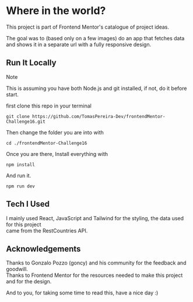 # Where in the world?

This project is part of Frontend Mentor's catalogue of project ideas.  

The goal was to (based only on a few images) do an app that fetches data and shows it in a separate url with a fully responsive design.

## Run It Locally
>[!NOTE]
This is assuming you have both Node.js and git installed, if not, do it before start.
  
first clone this repo in your terminal

```
git clone https://github.com/TomasPereira-Dev/frontendMentor-Challenge16.git
```

Then change the folder you are into with

```
cd ./frontendMentor-Challenge16
```

Once you are there, Install everything with 

```
npm install
```

And run it.
```
npm run dev
```

## Tech I Used
I mainly used React, JavaScript and Tailwind for the styling, the data used for this project  
came from the RestCountries API.


## Acknowledgements

Thanks to Gonzalo Pozzo (goncy) and his community for the feedback and goodwill.  
Thanks to Frontend Mentor for the resources needed to make this project and for the design.  
  
And to you, for taking some time to read this, have a nice day :)
